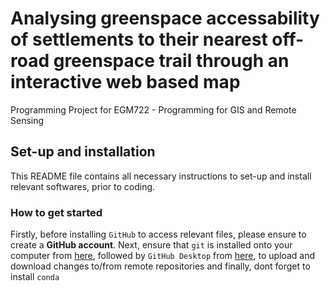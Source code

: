 # Analysing greenspace accessability of settlements to their nearest off-road greenspace trail through an interactive web based map
Programming Project for EGM722 - Programming for GIS and Remote Sensing

## Set-up and installation 
This README file contains all necessary instructions to set-up and install relevant softwares, prior to coding. 

### How to get started 
Firstly, before installing `GitHub` to access relevant files, please ensure to create a __GitHub account__.  Next, ensure that `git` is installed onto your computer from [here](https://git-scm.com/downloads), followed by `GitHub Desktop` from [here](https://github.com/apps/desktop), to upload and download changes to/from remote repositories and finally, dont forget to install `conda` 